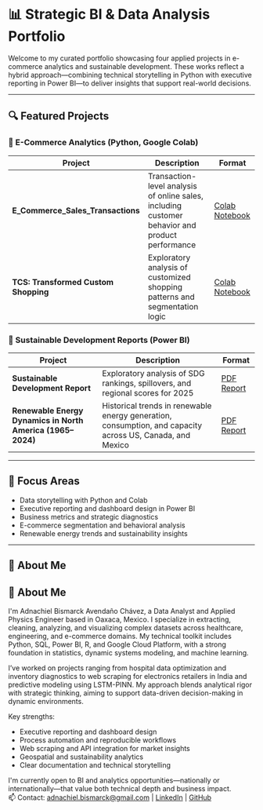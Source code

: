 # 📊 Strategic BI & Data Analysis Portfolio

Welcome to my curated portfolio showcasing four applied projects in e-commerce analytics and sustainable development. These works reflect a hybrid approach—combining technical storytelling in Python with executive reporting in Power BI—to deliver insights that support real-world decisions.

---

## 🔍 Featured Projects

### 🛒 E-Commerce Analytics (Python, Google Colab)

| Project | Description | Format |
|--------|-------------|--------|
| **E_Commerce_Sales_Transactions** | Transaction-level analysis of online sales, including customer behavior and product performance | [Colab Notebook](https://colab.research.google.com/github/AdnachielBismarck/Portfolio_Data_Analysis/blob/main/E_Commerce_Sales_Transactions.ipynb) |
| **TCS: Transformed Custom Shopping** | Exploratory analysis of customized shopping patterns and segmentation logic | [Colab Notebook](https://colab.research.google.com/github/AdnachielBismarck/Portfolio_Data_Analysis/blob/main/Tranformed_Custom_Shopping_Project.ipynb) |

### 🌱 Sustainable Development Reports (Power BI)

| Project | Description | Format |
|--------|-------------|--------|
| **Sustainable Development Report** | Exploratory analysis of SDG rankings, spillovers, and regional scores for 2025 | [PDF Report](https://drive.google.com/file/d/1w84Id58IhGKEqwZ0Bu3IIiY-18TDUjnU/view?usp=sharing) |
| **Renewable Energy Dynamics in North America (1965–2024)** | Historical trends in renewable energy generation, consumption, and capacity across US, Canada, and Mexico | [PDF Report](https://drive.google.com/file/d/1SbJ1Ohlu-h6TCUq-KaSp3qBT0zHDt7qm/view?usp=sharing) |

---

## 🧠 Focus Areas

- Data storytelling with Python and Colab  
- Executive reporting and dashboard design in Power BI  
- Business metrics and strategic diagnostics  
- E-commerce segmentation and behavioral analysis  
- Renewable energy trends and sustainability insights  

---

## 📌 About Me

## 📌 About Me

I'm Adnachiel Bismarck Avendaño Chávez, a Data Analyst and Applied Physics Engineer based in Oaxaca, Mexico. I specialize in extracting, cleaning, analyzing, and visualizing complex datasets across healthcare, engineering, and e-commerce domains. My technical toolkit includes Python, SQL, Power BI, R, and Google Cloud Platform, with a strong foundation in statistics, dynamic systems modeling, and machine learning.

I’ve worked on projects ranging from hospital data optimization and inventory diagnostics to web scraping for electronics retailers in India and predictive modeling using LSTM-PINN. My approach blends analytical rigor with strategic thinking, aiming to support data-driven decision-making in dynamic environments.

Key strengths:
- Executive reporting and dashboard design  
- Process automation and reproducible workflows  
- Web scraping and API integration for market insights  
- Geospatial and sustainability analytics  
- Clear documentation and technical storytelling  

I'm currently open to BI and analytics opportunities—nationally or internationally—that value both technical depth and business impact.  
📫 Contact: adnachiel.bismarck@gmail.com | [LinkedIn](https://www.linkedin.com/in/adnachiel-bismarck-avenda%C3%B1o-chavez-9089a128b/) | [GitHub](https://github.com/AdnachielBismarck)
